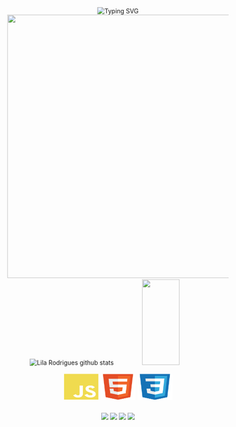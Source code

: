 <div align="center">
  <img  src="https://readme-typing-svg.demolab.com?font=Playfair+Display&weight=500&size=40&pause=1000&color=1DF7A8&background=1451FF00&center=true&vCenter=true&width=475&lines=Olá%2C+sejam+bem+vindos(as)!;Sou+Lila+Rodrigues.;Developer+Full-Stack.;" alt="Typing SVG" />
</div>
<div align="center">
  <img src="https://media.giphy.com/media/dWesBcTLavkZuG35MI/giphy.gif" width="1500" height="600"/>
</div>

<div align="center">  
  <img width="49%" height="195px" src="https://github-readme-stats-sigma-five.vercel.app/api?username=Lilarodrigues85&show_icons=true&count_private=true&hide_border=true&title_color=ffffff&icon_color=7FFFD4&text_color=c9d1d9&bg_color=0d1117" alt="Lila Rodrigues github stats"/> 
  <img width="41%" height="195px" src="https://github-readme-stats-sigma-five.vercel.app/api/top-langs/?username=Lilarodrigues85&layout=compact&hide_border=true&title_color=ffffff&text_color=ffffff&bg_color=0d1117"/>
</div>
<div style="display: inline_block" align="center"><br>
  <img align="center" alt="Lila-Js" height="60" width="80" src="https://raw.githubusercontent.com/devicons/devicon/master/icons/javascript/javascript-plain.svg">
  <img align="center" alt="Lila-HTML" height="60" width="80" src="https://raw.githubusercontent.com/devicons/devicon/master/icons/html5/html5-original.svg">
  <img align="center" alt="Lila-CSS" height="60" width="80" src="https://raw.githubusercontent.com/devicons/devicon/master/icons/css3/css3-original.svg">

##

<div>
   <a href="https://instagram.com/liladev_mother" target="_blank"><img src="https://img.shields.io/badge/-Instagram-%23E4405F?style=for-the-badge&logo=instagram&logoColor=white" target="_blank"></a>
  <a href = "mailto:dalila.analistadesistema@gmail.com"><img src="https://img.shields.io/badge/-Gmail-%23333?style=for-the-badge&logo=gmail&logoColor=white" target="_blank"></a>
  <a href="https://www.linkedin.com/in/dalila-silva-rodrigues-ba355223a/" target="_blank"><img src="https://img.shields.io/badge/-LinkedIn-%230077B5?style=for-the-badge&logo=linkedin&logoColor=white" target="_blank"></a> 
    <a href="https://contate.me/lilarodrigues" target="_blank"><img src="https://img.shields.io/badge/WhatsApp-25D366?style=for-the-badge&logo=whatsapp&logoColor=white" target="_blank"></a> 

</div>





